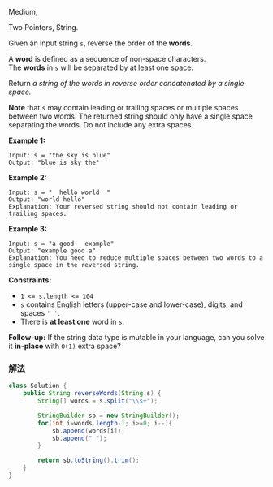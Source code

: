 Medium,

Two Pointers, String. 

Given an input string `s`, reverse the order of the **words**.

A **word** is defined as a sequence of non-space characters. The **words** in `s` will be separated by at least one space.

Return *a string of the words in reverse order concatenated by a single space.*

**Note** that `s` may contain leading or trailing spaces or multiple spaces between two words. The returned string should only have a single space separating the words. Do not include any extra spaces.

**Example 1:**

```
Input: s = "the sky is blue"
Output: "blue is sky the"

```

**Example 2:**

```
Input: s = "  hello world  "
Output: "world hello"
Explanation: Your reversed string should not contain leading or trailing spaces.

```

**Example 3:**

```
Input: s = "a good   example"
Output: "example good a"
Explanation: You need to reduce multiple spaces between two words to a single space in the reversed string.

```

**Constraints:**

- `1 <= s.length <= 104`
- `s` contains English letters (upper-case and lower-case), digits, and spaces `' '`.
- There is **at least one** word in `s`.

**Follow-up:** If the string data type is mutable in your language, can you solve it **in-place** with `O(1)` extra space?

### 解法

```java
class Solution {
    public String reverseWords(String s) {
        String[] words = s.split("\\s+");

        StringBuilder sb = new StringBuilder();
        for(int i=words.length-1; i>=0; i--){
            sb.append(words[i]);
            sb.append(" ");
        }

        return sb.toString().trim();
    }
}
```